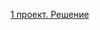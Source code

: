 [1 проект. Решение](https://docs.google.com/document/d/1Eyz5x0CrvtcWe8G7SzcK98kAQM9zANbtuwEliF3KjIo/edit?usp=sharing)
